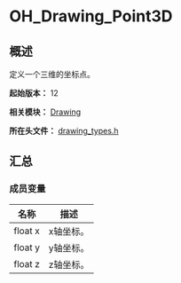 # OH_Drawing_Point3D

## 概述

定义一个三维的坐标点。

**起始版本：** 12

**相关模块：** [Drawing](capi-drawing.md)

**所在头文件：** [drawing_types.h](capi-drawing-types-h.md)

## 汇总

### 成员变量

| 名称    | 描述      |
| ------- | --------- |
| float x | x轴坐标。 |
| float y | y轴坐标。 |
| float z | z轴坐标。 |


